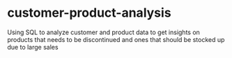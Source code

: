 # customer-product-analysis
Using SQL to analyze customer and product data to get insights on products that needs to be discontinued and ones that should be stocked up due to large sales
